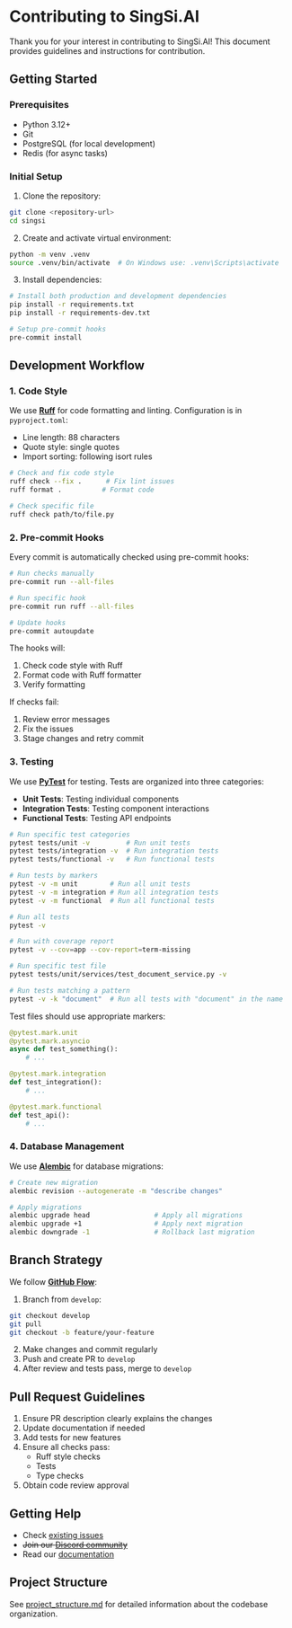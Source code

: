 # Contributing to SingSi.AI

Thank you for your interest in contributing to SingSi.AI! This document provides guidelines and instructions for contribution.

## Getting Started

### Prerequisites

- Python 3.12+
- Git
- PostgreSQL (for local development)
- Redis (for async tasks)

### Initial Setup

1. Clone the repository:
```bash
git clone <repository-url>
cd singsi
```

2. Create and activate virtual environment:
```bash
python -m venv .venv
source .venv/bin/activate  # On Windows use: .venv\Scripts\activate
```

3. Install dependencies:
```bash
# Install both production and development dependencies
pip install -r requirements.txt
pip install -r requirements-dev.txt

# Setup pre-commit hooks
pre-commit install
```

## Development Workflow

### 1. Code Style

We use **[Ruff](https://docs.astral.sh/ruff/)** for code formatting and linting. Configuration is in `pyproject.toml`:

- Line length: 88 characters
- Quote style: single quotes
- Import sorting: following isort rules

```bash
# Check and fix code style
ruff check --fix .      # Fix lint issues
ruff format .          # Format code

# Check specific file
ruff check path/to/file.py
```

### 2. Pre-commit Hooks

Every commit is automatically checked using pre-commit hooks:

```bash
# Run checks manually
pre-commit run --all-files

# Run specific hook
pre-commit run ruff --all-files

# Update hooks
pre-commit autoupdate
```

The hooks will:
1. Check code style with Ruff
2. Format code with Ruff formatter
3. Verify formatting

If checks fail:
1. Review error messages
2. Fix the issues
3. Stage changes and retry commit

### 3. Testing

We use **[PyTest](https://docs.pytest.org/en/stable/)** for testing. Tests are organized into three categories:

- **Unit Tests**: Testing individual components
- **Integration Tests**: Testing component interactions
- **Functional Tests**: Testing API endpoints

```bash
# Run specific test categories
pytest tests/unit -v         # Run unit tests
pytest tests/integration -v  # Run integration tests
pytest tests/functional -v   # Run functional tests

# Run tests by markers
pytest -v -m unit        # Run all unit tests
pytest -v -m integration # Run all integration tests
pytest -v -m functional  # Run all functional tests

# Run all tests
pytest -v

# Run with coverage report
pytest -v --cov=app --cov-report=term-missing

# Run specific test file
pytest tests/unit/services/test_document_service.py -v

# Run tests matching a pattern
pytest -v -k "document"  # Run all tests with "document" in the name
```

Test files should use appropriate markers:
```python
@pytest.mark.unit
@pytest.mark.asyncio
async def test_something():
    # ...

@pytest.mark.integration
def test_integration():
    # ...

@pytest.mark.functional
def test_api():
    # ...
```

### 4. Database Management

We use **[Alembic](https://alembic.sqlalchemy.org/en/latest/)** for database migrations:

```bash
# Create new migration
alembic revision --autogenerate -m "describe changes"

# Apply migrations
alembic upgrade head                # Apply all migrations
alembic upgrade +1                  # Apply next migration
alembic downgrade -1                # Rollback last migration
```

## Branch Strategy

We follow **[GitHub Flow](https://docs.github.com/en/get-started/using-github/github-flow)**:

1. Branch from `develop`:
```bash
git checkout develop
git pull
git checkout -b feature/your-feature
```

2. Make changes and commit regularly
3. Push and create PR to `develop`
4. After review and tests pass, merge to `develop`

## Pull Request Guidelines

1. Ensure PR description clearly explains the changes
2. Update documentation if needed
3. Add tests for new features
4. Ensure all checks pass:
   - Ruff style checks
   - Tests
   - Type checks
5. Obtain code review approval

## Getting Help

- Check [existing issues](https://github.com/qavit/singsi/issues)
- ~~Join our [Discord community](#)~~
- Read our [documentation](docs/)

## Project Structure

See [project_structure.md](docs/project_structure.md) for detailed information about the codebase organization.
